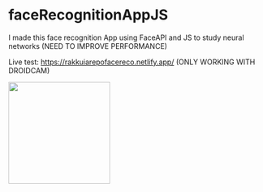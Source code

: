 # faceRecognitionAppJS

I made this face recognition App using FaceAPI and JS to study neural networks (NEED TO IMPROVE PERFORMANCE)

Live test: https://rakkuiarepofacereco.netlify.app/ (ONLY WORKING WITH DROIDCAM)

<img src="https://upload.wikimedia.org/wikipedia/commons/thumb/3/3d/Neural_network.svg/1200px-Neural_network.svg.png" width="200"/>
